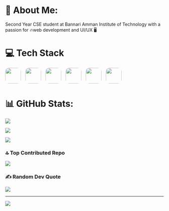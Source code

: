 # 💫 About Me:
Second Year CSE student at Bannari Amman Institute of Technology with a passion for 🔥web development and UI/UX 🖥️

# 💻 Tech Stack

<p align="left">
  <img src="https://cdn.jsdelivr.net/gh/devicons/devicon/icons/c/c-original.svg" height="50" style="border-radius: 12px; margin-right: 10px; margin-bottom: 5px;" />
  <img src="https://cdn.jsdelivr.net/gh/devicons/devicon/icons/python/python-original.svg" height="50" style="border-radius: 12px; margin-right: 10px; margin-bottom: 5px;" />
  <img src="https://cdn.jsdelivr.net/gh/devicons/devicon/icons/java/java-original.svg" height="50" style="border-radius: 12px; margin-right: 10px; margin-bottom: 5px;" />
  <img src="https://cdn.jsdelivr.net/gh/devicons/devicon/icons/css3/css3-original.svg" height="50" style="border-radius: 12px; margin-right: 10px; margin-bottom: 5px;" />
  <img src="https://cdn.jsdelivr.net/gh/devicons/devicon/icons/html5/html5-original.svg" height="50" style="border-radius: 12px; margin-right: 10px; margin-bottom: 5px;" />
  <img src="https://cdn.jsdelivr.net/gh/devicons/devicon/icons/javascript/javascript-original.svg" height="50" style="border-radius: 12px; margin-right: 10px; margin-bottom: 5px;" />
 
</p>

# 📊 GitHub Stats:
![](https://github-readme-stats.vercel.app/api?username=codeher-rahavi&theme=ambient_gradient&hide_border=true&include_all_commits=false&count_private=false)

![](https://nirzak-streak-stats.vercel.app/?user=codeher-rahavi&theme=ambient_gradient&hide_border=true)

![](https://github-readme-stats.vercel.app/api/top-langs/?username=codeher-rahavi&theme=ambient_gradient&hide_border=true&include_all_commits=false&count_private=false&layout=compact)

### 🔝 Top Contributed Repo
![](https://github-contributor-stats.vercel.app/api?username=codeher-rahavi&limit=5&theme=ambient_gradient&combine_all_yearly_contributions=true)


### ✍️ Random Dev Quote
![](https://quotes-github-readme.vercel.app/api?type=horizontal&theme=light) <br/>



---
[![](https://visitcount.itsvg.in/api?id=codeher-rahavi&icon=9&color=10)](https://visitcount.itsvg.in)

<!-- Proudly created with GPRM ( https://gprm.itsvg.in ) -->
